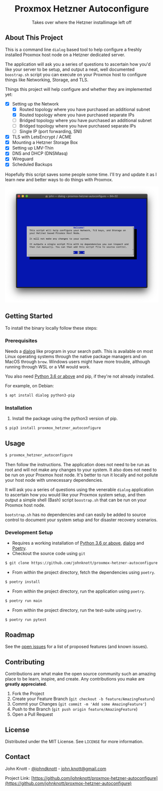 <!-- PROJECT LOGO -->
<br />
<p align="center">
  <h1 align="center">Proxmox Hetzner Autoconfigure</h1>
  <p align="center">
    Takes over where the Hetzner installimage left off
  </p>
</p>

<!-- ABOUT THE PROJECT -->

## About This Project

This is a command line `dialog` based tool to help configure a freshly installed Proxmox host node on a Hetzner dedicated server.

The application will ask you a series of questions to ascertain how you'd like your server to be setup, and output a neat, well documented `boostrap.sh` script you can execute on your Proxmox host to configure things like Networking, Storage, and TLS.

Things this project will help configure and whether they are implemented yet:

- [x] Setting up the Network
  - [x] Routed topology where you have purchased an additional subnet
  - [x] Routed topology where you have purchased separate IPs
  - [ ] Bridged topology where you have purchased an additional subnet
  - [ ] Bridged topology where you have purchased separate IPs
  - [ ] Single IP (port forwarding, SNI)
- [x] TLS with LetsEncrypt / ACME
- [x] Mounting a Hetzner Storage Box
- [x] Setting up LMV-Thin
- [x] DNS and DHCP (DNSMasq)
- [x] Wireguard
- [x] Scheduled Backups

Hopefully this script saves some people some time. I'll try and update it as I learn new and better ways to do things with Proxmox.

![Screenshot](https://raw.githubusercontent.com/johnknott/proxmox-hetzner-autoconfigure/master/images/screenshot.png)

<!-- GETTING STARTED -->

## Getting Started

To install the binary locally follow these steps:

### Prerequisites

Needs a [dialog](https://linux.die.net/man/1/dialog) like program in your search path.
This is available on most Linux operating systems through the native package managers and on MacOS through `brew`.
Windows users might have more trouble, although running through WSL or a VM would work.

You also need [Python 3.6 or above](https://www.python.org/) and pip, if they're not already installed.

For example, on Debian:

```sh
$ apt install dialog python3-pip
```

### Installation

1. Install the package using the python3 version of pip.

```sh
$ pip3 install proxmox_hetzner_autoconfigure
```

<!-- USAGE EXAMPLES -->

## Usage

```sh
$ proxmox_hetzner_autoconfigure
```

Then follow the instructions. The application does not need to be run as root and will not make any changes to your system. It also does not need to be run on your Proxmox host node. It's better to run it locally and not pollute your host node with unnecessary dependencies.

It will ask you a series of questions using the venerable `dialog` application to ascertain how you would like your Proxmox system setup, and then output a simple shell (Bash) script `boostrap.sh` that can be run on your Proxmox host node.

`bootstrap.sh` has no dependencies and can easily be added to source control to document your system setup and for disaster recovery scenarios.

### Development Setup

- Requires a working installation of [Python 3.6 or above](https://www.python.org/), [dialog](https://linux.die.net/man/1/dialog) and [Poetry](https://python-poetry.org/).
- Checkout the source code using `git`

```sh
$ git clone https://github.com/johnknott/proxmox-hetzner-autoconfigure.git
```

- From within the project directory, fetch the dependencies using `poetry`.

```sh
$ poetry install
```

- From within the project directory, run the application using `poetry`.

```sh
$ poetry run main
```

- From within the project directory, run the test-suite using `poetry`.

```sh
$ poetry run pytest
```

<!-- ROADMAP -->

## Roadmap

See the [open issues](https://github.com/johnknott/proxmox-hetzner-autoconfigure/issues) for a list of proposed features (and known issues).

<!-- CONTRIBUTING -->

## Contributing

Contributions are what make the open source community such an amazing place to be learn, inspire, and create. Any contributions you make are **greatly appreciated**.

1. Fork the Project
2. Create your Feature Branch (`git checkout -b feature/AmazingFeature`)
3. Commit your Changes (`git commit -m 'Add some AmazingFeature'`)
4. Push to the Branch (`git push origin feature/AmazingFeature`)
5. Open a Pull Request

<!-- LICENSE -->

## License

Distributed under the MIT License. See `LICENSE` for more information.

<!-- CONTACT -->

## Contact

John Knott - [@johndknott](https://twitter.com/johndknott) - john.knott@gmail.com

Project Link: [https://github.com/johnknott/proxmox-hetzner-autoconfigure](https://github.com/johnknott/proxmox-hetzner-autoconfigure)

<!-- MARKDOWN LINKS & IMAGES -->
<!-- https://www.markdownguide.org/basic-syntax/#reference-style-links -->

[product-screenshot]: images/screenshot.png
